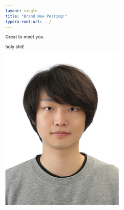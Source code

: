 ```yaml
---
layout: single
title: "Brand New Posting!"
typora-root-url: ../
---
```


Great to meet you.

holy shit!

![함중일-00-](/images/2023-11-15-first/함중일-00-.jpg)
